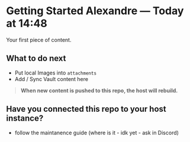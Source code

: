 # Getting Started Alexandre — Today at 14:48

Your first piece of content.

## What to do next

- Put local Images into `attachments`
- Add / Sync Vault content here

> **When new content is pushed to this repo, the host will rebuild.**

## Have you connected this repo to your host instance?

- follow the maintanence guide (where is it - idk yet - ask in Discord)
